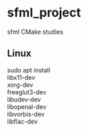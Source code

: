 # sfml_project
sfml CMake studies

## Linux

sudo apt install \
libx11-dev \
xorg-dev \
freeglut3-dev \
libudev-dev \
libopenal-dev \
libvorbis-dev \
libflac-dev